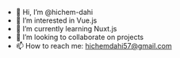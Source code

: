 - 👋 Hi, I’m @hichem-dahi
- 👀 I’m interested in Vue.js
- 🌱 I’m currently learning Nuxt.js
- 💞️ I’m looking to collaborate on projects
- 📫 How to reach me: hichemdahi57@gmail.com

<!---
hichem-dahi/hichem-dahi is a ✨ special ✨ repository because its `README.md` (this file) appears on your GitHub profile.
You can click the Preview link to take a look at your changes.
--->
